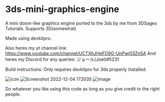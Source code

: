 # 3ds-mini-graphics-engine
A mini doom-like graphics engine ported to the 3ds by me from 3DSages Tutorials.
Supports 3D(somewhat)

Made using devkitpro.

Also heres my yt channel link: https://www.youtube.com/channel/UCTXhJHpFD9G-UnPwj03ZnSA
And heres my Discord for any queries: ジョール(Joel)#5231

Build instructions:
Only requires devkitpro for 3ds properly installed.

![icon](https://user-images.githubusercontent.com/104386326/205497818-184ea8b3-f1a0-4bce-8365-41def37f922e.png)
![Screenshot 2022-12-04 172035](https://user-images.githubusercontent.com/104386326/205488937-8b63e0b6-f483-430f-99a2-0f6517c78eab.png)
![image](https://user-images.githubusercontent.com/104386326/205497792-d5bb354c-7482-48f5-b896-fa17596152c3.png)

Do whatever you like using this code as long as you give credit to the right people.
